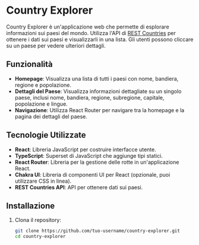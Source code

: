 # Country Explorer

Country Explorer è un'applicazione web che permette di esplorare informazioni sui paesi del mondo. Utilizza l'API di [REST Countries](https://restcountries.com/) per ottenere i dati sui paesi e visualizzarli in una lista. Gli utenti possono cliccare su un paese per vedere ulteriori dettagli.

## Funzionalità

- **Homepage**: Visualizza una lista di tutti i paesi con nome, bandiera, regione e popolazione.
- **Dettagli del Paese**: Visualizza informazioni dettagliate su un singolo paese, inclusi nome, bandiera, regione, subregione, capitale, popolazione e lingue.
- **Navigazione**: Utilizza React Router per navigare tra la homepage e la pagina dei dettagli del paese.

## Tecnologie Utilizzate

- **React**: Libreria JavaScript per costruire interfacce utente.
- **TypeScript**: Superset di JavaScript che aggiunge tipi statici.
- **React Router**: Libreria per la gestione delle rotte in un'applicazione React.
- **Chakra UI**: Libreria di componenti UI per React (opzionale, puoi utilizzare CSS in linea).
- **REST Countries API**: API per ottenere dati sui paesi.

## Installazione

1. Clona il repository:
   ```bash
   git clone https://github.com/tuo-username/country-explorer.git
   cd country-explorer


